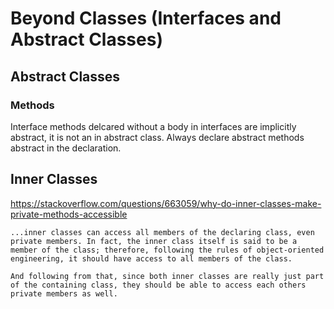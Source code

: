 # Beyond Classes (Interfaces and Abstract Classes)

## Abstract Classes 

### Methods
Interface  methods delcared without a body in interfaces are implicitly abstract, it is not an in abstract class. 
Always declare abstract methods abstract in the declaration.

## Inner Classes 
https://stackoverflow.com/questions/663059/why-do-inner-classes-make-private-methods-accessible
```
...inner classes can access all members of the declaring class, even private members. In fact, the inner class itself is said to be a member of the class; therefore, following the rules of object-oriented engineering, it should have access to all members of the class.

And following from that, since both inner classes are really just part of the containing class, they should be able to access each others private members as well.
```

